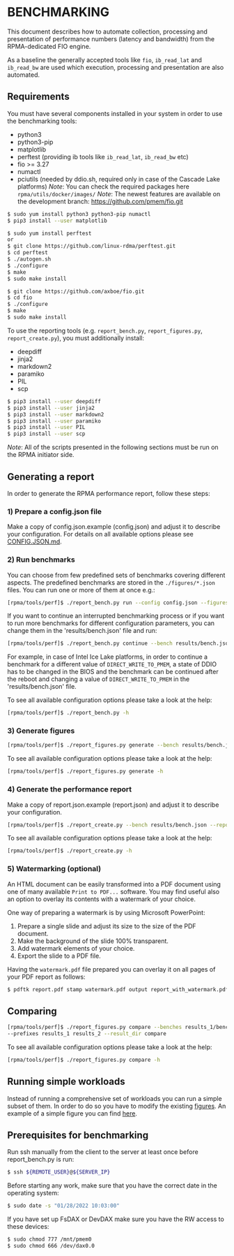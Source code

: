 # BENCHMARKING

This document describes how to automate collection, processing and presentation of performance numbers (latency and bandwidth) from the RPMA-dedicated FIO engine.

As a baseline the generally accepted tools like `fio`, `ib_read_lat` and `ib_read_bw` are used which execution, processing and presentation are also automated.

## Requirements

You must have several components installed in your system in order to use the benchmarking tools:
 - python3
 - python3-pip
 - matplotlib
 - perftest (providing ib tools like `ib_read_lat`, `ib_read_bw` etc)
 - fio >= 3.27
 - numactl
 - pciutils (needed by ddio.sh, required only in case of the Cascade Lake platforms)
*Note*: You can check the required packages here `rpma/utils/docker/images/`
*Note*: The newest features are available on the development branch: https://github.com/pmem/fio.git

```sh
$ sudo yum install python3 python3-pip numactl
$ pip3 install --user matplotlib

$ sudo yum install perftest
or
$ git clone https://github.com/linux-rdma/perftest.git
$ cd perftest
$ ./autogen.sh
$ ./configure
$ make
$ sudo make install

$ git clone https://github.com/axboe/fio.git
$ cd fio
$ ./configure
$ make
$ sudo make install
```

To use the reporting tools (e.g. `report_bench.py`, `report_figures.py`, `report_create.py`), you must additionally install:
 - deepdiff
 - jinja2
 - markdown2
 - paramiko
 - PIL
 - scp

```sh
$ pip3 install --user deepdiff
$ pip3 install --user jinja2
$ pip3 install --user markdown2
$ pip3 install --user paramiko
$ pip3 install --user PIL
$ pip3 install --user scp
```

*Note*: All of the scripts presented in the following sections must be run on the RPMA initiator side.


## Generating a report

In order to generate the RPMA performance report, follow these steps:

### 1) Prepare a config.json file

Make a copy of config.json.example (config.json) and adjust it to describe your configuration. For details on all available options please see [CONFIG.JSON.md](CONFIG.JSON.md).

### 2) Run benchmarks

You can choose from few predefined sets of benchmarks covering different aspects. The predefined benchmarks are stored in the `./figures/*.json` files. You can run one or more of them at once e.g.:

```sh
[rpma/tools/perf]$ ./report_bench.py run --config config.json --figures figures/read.json figures/write.json --result_dir results
```

If you want to continue an interrupted benchmarking process or if you want to run more benchmarks for different configuration parameters, you can change them in the 'results/bench.json' file and run:

```sh
[rpma/tools/perf]$ ./report_bench.py continue --bench results/bench.json
```

For example, in case of Intel Ice Lake platforms, in order to continue a benchmark for a different value of `DIRECT_WRITE_TO_PMEM`, a state of DDIO has to be changed in the BIOS and the benchmark can be continued after the reboot and changing a value of `DIRECT_WRITE_TO_PMEM` in the 'results/bench.json' file.

To see all available configuration options please take a look at the help:

```sh
[rpma/tools/perf]$ ./report_bench.py -h
```

### 3) Generate figures

```sh
[rpma/tools/perf]$ ./report_figures.py generate --bench results/bench.json
```

To see all available configuration options please take a look at the help:

```sh
[rpma/tools/perf]$ ./report_figures.py generate -h
```

### 4) Generate the performance report

Make a copy of report.json.example (report.json) and adjust it to describe your configuration.

```sh
[rpma/tools/perf]$ ./report_create.py --bench results/bench.json --report report.json
```

To see all available configuration options please take a look at the help:

```sh
[rpma/tools/perf]$ ./report_create.py -h
```
### 5) Watermarking (optional)

An HTML document can be easily transformed into a PDF document using one of many available `Print to PDF...` software. You may find useful also an option to overlay its contents with a watermark of your choice.

One way of preparing a watermark is by using Microsoft PowerPoint:

1. Prepare a single slide and adjust its size to the size of the PDF document.
2. Make the background of the slide 100% transparent.
3. Add watermark elements of your choice.
4. Export the slide to a PDF file.

Having the `watermark.pdf` file prepared you can overlay it on all pages of your PDF report as follows:

```sh
$ pdftk report.pdf stamp watermark.pdf output report_with_watermark.pdf
```

## Comparing

```sh
[rpma/tools/perf]$ ./report_figures.py compare --benches results_1/bench.json results_2/bench.json
--prefixes results_1 results_2 --result_dir compare
```

To see all available configuration options please take a look at the help:

```sh
[rpma/tools/perf]$ ./report_figures.py compare -h
```

## Running simple workloads

Instead of running a comprehensive set of workloads you can run a simple subset of them.
In order to do so you have to modify the existing [figures](./figures/).
An example of a simple figure you can find [here](./figures/example_read.json).

## Prerequisites for benchmarking

Run ssh manually from the client to the server at least once before report_bench.py is run:
``` sh
$ ssh ${REMOTE_USER}@${SERVER_IP}
```

Before starting any work, make sure that you have the correct date in the operating system:
``` sh
$ sudo date -s "01/28/2022 10:03:00"
```

If you have set up FsDAX or DevDAX make sure you have the RW access to these devices:
``` sh
$ sudo chmod 777 /mnt/pmem0 
$ sudo chmod 666 /dev/dax0.0
```
